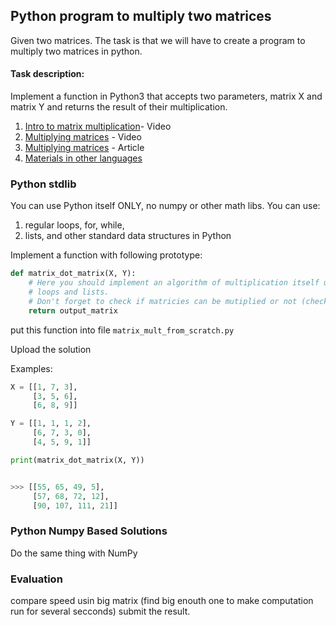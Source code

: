## Python program to multiply two matrices
Given two matrices. 
The task is that we will have to create a program to multiply two matrices in python.

#### Task description:

Implement a function in Python3 that accepts two parameters, matrix X and matrix Y and returns the
result of their multiplication. 

1. [Intro to matrix multiplication](https://www.khanacademy.org/math/precalculus/precalc-matrices/multiplying-matrices-by-matrices/v/matrix-multiplication-intro)- Video
2. [Multiplying matrices](https://www.khanacademy.org/math/precalculus/precalc-matrices/multiplying-matrices-by-matrices/v/multiplying-a-matrix-by-a-matrix) - Video
3. [Multiplying matrices](https://www.khanacademy.org/math/precalculus/precalc-matrices/multiplying-matrices-by-matrices/a/multiplying-matrices) - Article
4. [Materials in other languages](https://ru.wikipedia.org/wiki/%D0%A3%D0%BC%D0%BD%D0%BE%D0%B6%D0%B5%D0%BD%D0%B8%D0%B5_%D0%BC%D0%B0%D1%82%D1%80%D0%B8%D1%86)

### Python stdlib
You can use Python itself ONLY, no numpy or other math libs. You can use: 
1. regular loops, for, while, 
2. lists, and other standard data structures in Python



Implement a function with following prototype:
```python
def matrix_dot_matrix(X, Y):
    # Here you should implement an algorithm of multiplication itself using
    # loops and lists.
    # Don't forget to check if matricies can be mutiplied or not (check shape of each matrix)
    return output_matrix
```

put this function into file ```matrix_mult_from_scratch.py```

Upload the solution


Examples:
```python
X = [[1, 7, 3],
     [3, 5, 6],
     [6, 8, 9]]

Y = [[1, 1, 1, 2],
     [6, 7, 3, 0],
     [4, 5, 9, 1]]

print(matrix_dot_matrix(X, Y))


>>> [[55, 65, 49, 5],
     [57, 68, 72, 12],
     [90, 107, 111, 21]]
```

### Python Numpy Based Solutions

Do the same thing with NumPy

### Evaluation

compare speed usin big matrix (find big enouth one to make computation run for several secconds) submit the result.

